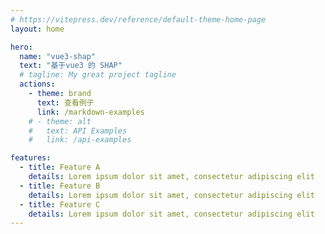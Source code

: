 ```yaml
---
# https://vitepress.dev/reference/default-theme-home-page
layout: home

hero:
  name: "vue3-shap"
  text: "基于vue3 的 SHAP"
  # tagline: My great project tagline
  actions:
    - theme: brand
      text: 查看例子
      link: /markdown-examples
    # - theme: alt
    #   text: API Examples
    #   link: /api-examples

features:
  - title: Feature A
    details: Lorem ipsum dolor sit amet, consectetur adipiscing elit
  - title: Feature B
    details: Lorem ipsum dolor sit amet, consectetur adipiscing elit
  - title: Feature C
    details: Lorem ipsum dolor sit amet, consectetur adipiscing elit
---
```



